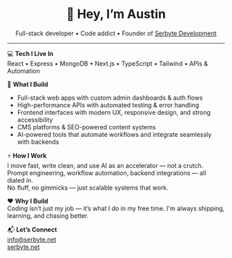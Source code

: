<h1 align="center">👋 Hey, I’m Austin</h1>
<p align="center">
  Full-stack developer • Code addict • Founder of <a href="https://www.serbyte.net">Serbyte Development</a>
</p>

---

💻 **Tech I Live In**  
React • Express • MongoDB • Next.js • TypeScript • Tailwind • APIs & Automation

🧠 **What I Build**  
- Full-stack web apps with custom admin dashboards & auth flows  
- High-performance APIs with automated testing & error handling  
- Frontend interfaces with modern UX, responsive design, and strong accessibility  
- CMS platforms & SEO-powered content systems  
- AI-powered tools that automate workflows and integrate seamlessly with backends

⚡️ **How I Work**  
I move fast, write clean, and use AI as an accelerator — not a crutch.  
Prompt engineering, workflow automation, backend integrations — all dialed in.  
No fluff, no gimmicks — just scalable systems that work.

❤️ **Why I Build**  
Coding isn’t just my job — it’s what I do in my free time. I'm always shipping, learning, and chasing better.

📬 **Let’s Connect**  
[info@serbyte.net](mailto:info@serbyte.net)  
[serbyte.net](https://www.serbyte.net)
